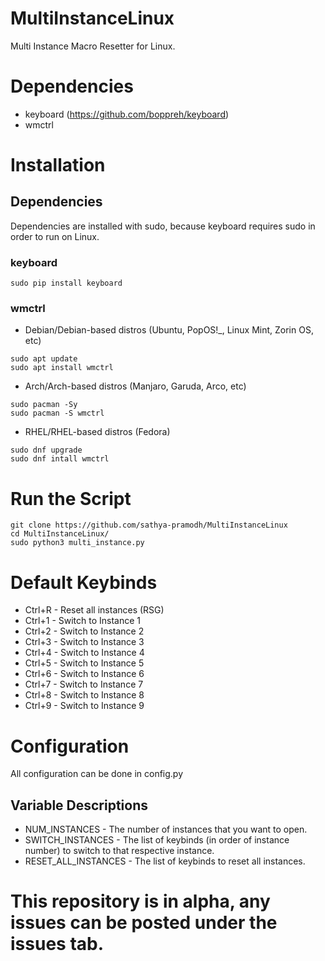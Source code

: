 # MultiInstanceLinux
Multi Instance Macro Resetter for Linux.

# Dependencies
- keyboard (https://github.com/boppreh/keyboard)
- wmctrl

# Installation
## Dependencies
Dependencies are installed with sudo, because keyboard requires sudo in order to run on Linux.
### keyboard
```
sudo pip install keyboard
```
### wmctrl
- Debian/Debian-based distros (Ubuntu, PopOS!_, Linux Mint, Zorin OS, etc)
```
sudo apt update
sudo apt install wmctrl
```
- Arch/Arch-based distros (Manjaro, Garuda, Arco, etc)
```
sudo pacman -Sy
sudo pacman -S wmctrl
```
- RHEL/RHEL-based distros (Fedora)
```
sudo dnf upgrade
sudo dnf intall wmctrl
```
# Run the Script
```
git clone https://github.com/sathya-pramodh/MultiInstanceLinux
cd MultiInstanceLinux/
sudo python3 multi_instance.py
```

# Default Keybinds
- Ctrl+R - Reset all instances (RSG)
- Ctrl+1 - Switch to Instance 1
- Ctrl+2 - Switch to Instance 2
- Ctrl+3 - Switch to Instance 3
- Ctrl+4 - Switch to Instance 4
- Ctrl+5 - Switch to Instance 5
- Ctrl+6 - Switch to Instance 6
- Ctrl+7 - Switch to Instance 7
- Ctrl+8 - Switch to Instance 8
- Ctrl+9 - Switch to Instance 9

# Configuration
All configuration can be done in config.py
## Variable Descriptions
- NUM_INSTANCES - The number of instances that you want to open.
- SWITCH_INSTANCES - The list of keybinds (in order of instance number) to switch to that respective instance.
- RESET_ALL_INSTANCES - The list of keybinds to reset all instances.

# This repository is in alpha, any issues can be posted under the issues tab.
